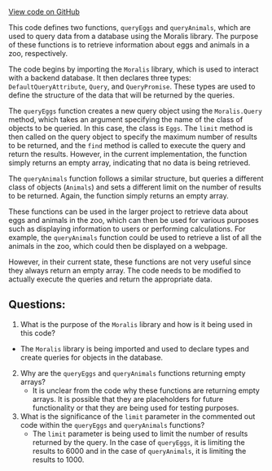 [View code on GitHub](zoo-labs/zoo/blob/master/core/src/functions/moralis/helpers.ts)

This code defines two functions, `queryEggs` and `queryAnimals`, which are used to query data from a database using the Moralis library. The purpose of these functions is to retrieve information about eggs and animals in a zoo, respectively. 

The code begins by importing the `Moralis` library, which is used to interact with a backend database. It then declares three types: `DefaultQueryAttribute`, `Query`, and `QueryPromise`. These types are used to define the structure of the data that will be returned by the queries.

The `queryEggs` function creates a new query object using the `Moralis.Query` method, which takes an argument specifying the name of the class of objects to be queried. In this case, the class is `Eggs`. The `limit` method is then called on the query object to specify the maximum number of results to be returned, and the `find` method is called to execute the query and return the results. However, in the current implementation, the function simply returns an empty array, indicating that no data is being retrieved.

The `queryAnimals` function follows a similar structure, but queries a different class of objects (`Animals`) and sets a different limit on the number of results to be returned. Again, the function simply returns an empty array.

These functions can be used in the larger project to retrieve data about eggs and animals in the zoo, which can then be used for various purposes such as displaying information to users or performing calculations. For example, the `queryAnimals` function could be used to retrieve a list of all the animals in the zoo, which could then be displayed on a webpage. 

However, in their current state, these functions are not very useful since they always return an empty array. The code needs to be modified to actually execute the queries and return the appropriate data.
## Questions: 
 1. What is the purpose of the `Moralis` library and how is it being used in this code?
   - The `Moralis` library is being imported and used to declare types and create queries for objects in the database.
2. Why are the `queryEggs` and `queryAnimals` functions returning empty arrays?
   - It is unclear from the code why these functions are returning empty arrays. It is possible that they are placeholders for future functionality or that they are being used for testing purposes.
3. What is the significance of the `limit` parameter in the commented out code within the `queryEggs` and `queryAnimals` functions?
   - The `limit` parameter is being used to limit the number of results returned by the query. In the case of `queryEggs`, it is limiting the results to 6000 and in the case of `queryAnimals`, it is limiting the results to 1000.